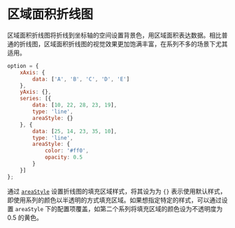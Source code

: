 # 区域面积折线图

区域面积折线图将折线到坐标轴的空间设置背景色，用区域面积表达数据。相比普通的折线图，区域面积折线图的视觉效果更加饱满丰富，在系列不多的场景下尤其适用。

<!-- embed -->
```js
option = {
    xAxis: {
        data: ['A', 'B', 'C', 'D', 'E']
    },
    yAxis: {},
    series: [{
        data: [10, 22, 28, 23, 19],
        type: 'line',
        areaStyle: {}
    }, {
        data: [25, 14, 23, 35, 10],
        type: 'line',
        areaStyle: {
            color: '#ff0',
            opacity: 0.5
        }
    }]
};
```

通过 [`areaStyle`](${optionPath}series-line.areaStyle) 设置折线图的填充区域样式，将其设为为 `{}` 表示使用默认样式，即使用系列的颜色以半透明的方式填充区域。如果想指定特定的样式，可以通过设置 `areaStyle` 下的配置项覆盖，如第二个系列将填充区域的颜色设为不透明度为 0.5 的黄色。
